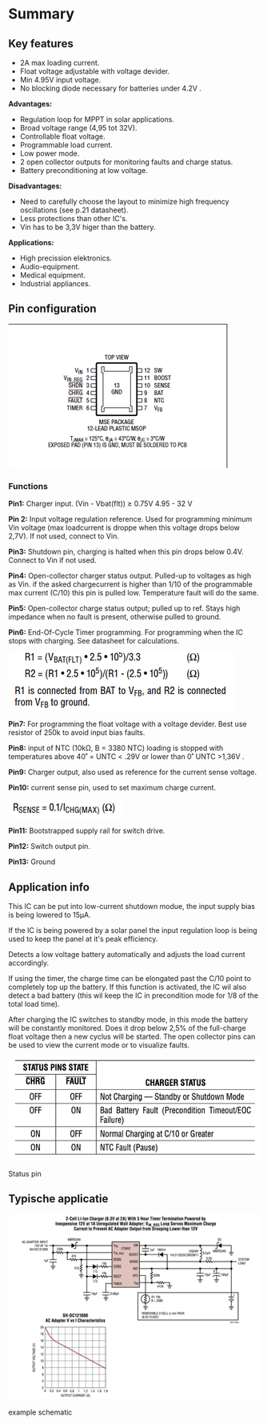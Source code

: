 # Summary

## Key features

- 2A max loading current.
- Float voltage adjustable with voltage devider.
- Min 4.95V input voltage.
- No blocking diode necessary for batteries under 4.2V .

**Advantages:**

- Regulation loop for MPPT in solar applications.
- Broad voltage range (4,95 tot 32V).
- Controllable float voltage.
- Programmable load current.
- Low power mode.
- 2 open collector outputs for monitoring faults and charge status.
- Battery preconditioning at low voltage.

**Disadvantages:**

- Need to carefully choose the layout to minimize high frequency oscillations (see p.21 datasheet).
- Less protections than other IC's.
- Vin has to be 3,3V higer than the battery.

**Applications:**

- High precission elektronics.
- Audio-equipment.
- Medical equipment.
- Industrial appliances.

## Pin configuration

![Untitled](../images/samenvatting/Untitled.png)

### Functions

**Pin1:** Charger input. (Vin - Vbat(flt)) ≥ 0.75V
4.95 - 32 V

**Pin 2:** Input voltage regulation reference. Used for programming minimum Vin voltage (max loadcurrent is droppe when this voltage drops below 2,7V).
If not used, connect to Vin.

**Pin3:** Shutdown pin, charging is halted when this pin drops below 0.4V. Connect to Vin if not used.

**Pin4:** Open-collector charger status output. Pulled-up to voltages as high as Vin. if the asked chargecurrent is higher than 1/10 of the programmable max current (C/10) this pin is pulled low.
Temperature fault will do the same.

**Pin5:**  Open-collector charge status output;
pulled up to ref. Stays high impedance when no fault is present, otherwise pulled to ground.

**Pin6:** End-Of-Cycle Timer programming.
For programming when the IC stops with charging. See datasheet for calculations.

![Untitled](../images/samenvatting/Untitled%201.png)

**Pin7:** For programming the float voltage with a voltage devider. Best use resistor of 250k to avoid input bias faults.

**Pin8:** input of NTC (10kΩ, B = 3380 NTC) loading is stopped with temperatures above 40˚ = UNTC < .29V or lower than 0˚ UNTC >1,36V .

**Pin9:** Charger output, also used as reference for the current sense voltage.

**Pin10:** current sense pin, used to set maximum charge current.

![Untitled](../images/samenvatting/Untitled%202.png)

**Pin11:** Bootstrapped supply rail for switch drive. 

**Pin12:** Switch output pin.

**Pin13:** Ground

## Application info

This IC can be put into low-current shutdown modue, the input supply bias is being lowered to 15µA.

If the IC is being powered by a solar panel the input regulation loop is being used to keep the panel at it's peak efficiency.

Detects a low voltage battery automatically and adjusts the load current accordingly.

If using the timer, the charge time can be elongated past the C/10 point to completely top up the battery. If this function is activated, the IC wil also detect a bad battery (this wil keep the IC in precondition mode for 1/8 of the total load time). 

After charging the IC switches to standby mode, in this mode the battery will be constantly monitored. Does it drop below 2,5% of the full-charge float voltage then a new cyclus will be started. The open collector pins can be used to view the current mode or to visualize faults.

![Status pin werking](../images/samenvatting/Untitled%203.png)

Status pin 

## Typische applicatie

![voorbeeldschema vanuit de datasheet](../images/samenvatting/Untitled%204.png)

example schematic
